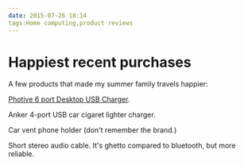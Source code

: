 ```yaml
---
date: 2015-07-26 18:14
tags:Home computing,product reviews
---
```


# Happiest recent purchases

A few products that made my summer family travels happier:

[Photive 6 port Desktop USB Charger](https://www.youtube.com/watch?v=9orpvnu_GVE).

Anker 4-port USB car cigaret lighter charger.

Car vent phone holder (don't remember the brand.)

Short stereo audio cable. It's ghetto compared to bluetooth, but more
reliable.
